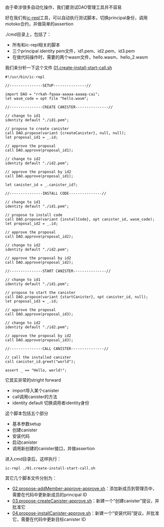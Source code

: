 由于牵涉很多自动化操作，我们要测试DAO管理工具并不容易

好在我们有[ic-repl](https://github.com/chenyan2002/ic-repl)工具，可以自动执行测试脚本，切换principal身份，调用motoko合约，并做简单的assertion

./cmd目录上，包括了：
- 所有和ic-repl相关的脚本
- 三个principal identity pem文件，id1.pem、id2.pem、id3.pem
- 在做代码操作时，需要的两个wasm文件，hello.wasm、hello_2.wasm

我们来分析一下这个文件 [01.create-install-start-call.sh](cmd/01.create-install-start-call.sh)

```shell
#!/usr/bin/ic-repl

//---------------SETUP---------------//

import DAO = "rrkah-fqaaa-aaaaa-aaaaq-cai";
let wasm_code = opt file "hello.wasm";

//---------------CREATE CANISTER---------------//

// change to id1
identity default "./id1.pem";

// propose to create canister
call DAO.propose(variant {createCanister}, null, null);
let proposal_id1 = _.id;

// approve the proposal
call DAO.approve(proposal_id1);

// change to id2
identity default "./id2.pem";

// approve the proposal by id2
call DAO.approve(proposal_id1);

let canister_id = _.canister_id?;

//---------------INSTALL CODE---------------//

// change to id1
identity default "./id1.pem";

// propose to install code
call DAO.propose(variant {installCode}, opt canister_id, wasm_code);
let proposal_id2 = _.id;

// approve the proposal
call DAO.approve(proposal_id2);

// change to id2
identity default "./id2.pem";

// approve the proposal by id2
call DAO.approve(proposal_id2);

//---------------START CANISTER---------------//

// change to id1
identity default "./id1.pem";

// propose to start the canister
call DAO.propose(variant {startCanister}, opt canister_id, null);
let proposal_id3 = _.id;

// approve the proposal
call DAO.approve(proposal_id3);

// change to id2
identity default "./id2.pem";

// approve the proposal by id2
call DAO.approve(proposal_id3);

//---------------CALL CANISTER---------------//

// call the installed canister
call canister_id.greet("world");

assert _ == "Hello, world!";
```

它其实非常的stright forward
- import导入某个canister
- call调用canister的方法
- identity default 切换调用者identity身份

这个脚本包括五个部分
- 基本参数setup
- 创建canister
- 安装代码
- 启动canister
- 调用新创建的canister接口，并做assertion

进入cmd目录后，这样执行：

```
ic-repl ./01.create-install-start-call.sh
```

其它几个脚本文件分别为：
- [02.propose-addMember-approve-approve.sh](cmd/02.propose-addMember-approve-approve.sh)：添加新成员到管理员中，需要在代码中更新新成员的principal ID
- [03.propose-createCanister-approve.sh](cmd/03.propose-createCanister-approve.sh)：新建一个“创建canister”提议，并批准它
- [04.propose-installCanister-approve.sh](cmd/04.propose-installCanister-approve.sh)：新建一个“安装代码”提议，并批准它，需要在代码中更新目标canister ID
